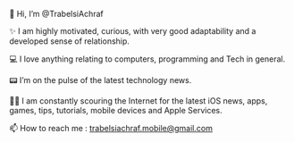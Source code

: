 👋 Hi, I’m @TrabelsiAchraf

✨ I am highly motivated, curious, with very good adaptability and a developed sense of relationship.

💻 I love anything relating to computers, programming and Tech in general.

📟 I’m on the pulse of the latest technology news.

👨‍💻 I am constantly scouring the Internet for the latest iOS news, apps, games, tips, tutorials, mobile devices and Apple Services.

📫 How to reach me : trabelsiachraf.mobile@gmail.com

<!---
TrabelsiAchraf/TrabelsiAchraf is a ✨ special ✨ repository because its `README.md` (this file) appears on your GitHub profile.
You can click the Preview link to take a look at your changes.
--->
